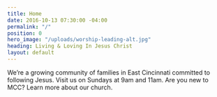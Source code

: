 ```yaml
---
title: Home
date: 2016-10-13 07:30:00 -04:00
permalink: "/"
position: 0
hero_image: "/uploads/worship-leading-alt.jpg"
heading: Living & Loving In Jesus Christ
layout: default
---
```


We’re a growing community of families in East Cincinnati committed to following Jesus. Visit us on Sundays at 9am and 11am. Are you new to MCC? Learn more about our church.